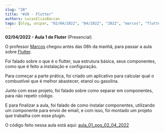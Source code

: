 ```yaml
---
slug: "20"
title: "#20 - Flutter"
authors: LucasEliasBaccan
tags: [blog, unipar, "02/04/2022", "04/2022", "2022", "marcos", "flutter", "presencial"]
---
```


**02/04/2022 - Aula 1 de Fluter** (Presencial)

O professor [Marcos](/professores/marcos) chegou antes das 08h da manhã, para passar a aula sobre [Flutter](https://flutter.dev/).

Foi falado sobre o que é o flutter, sua estrutura básica, seus componentes, como que é feito a instalação e configuração.

Para começar a parte prática, foi criado um aplicativo para calcular qual o combustível que é melhor abastecer, etanol ou gasolina.

Junto com esse projeto, foi falado sobre como separar em componentes, para não repetir código.

E para finalizar a aula, foi falado de como instalar componentes, utilizando um componente para envio de email, e com isso, foi montado um projeto que trabalha com esse plugin.

O código feito nessa aula está aqui: [aula_01_pos_02_04_2022](https://github.com/pos-unipar/aula_01_pos_02_04_2022)